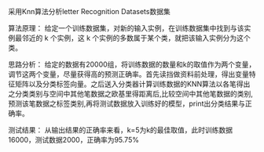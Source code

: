 采用Knn算法分析letter Recognition Datasets数据集

算法原理：
给定一个训练数据集，对新的输入实例，在训练数据集中找到与该实例最邻近的 k 个实例，这 k 个实例的多数属于某个类，就把该输入实例分为这个类。

思路分析：
给定的数据有20000组，将训练数据的数量和k的取值作为两个变量，调节这两个变量，尽量获得高的预测正确率。首先读挡做资料前处理，得出变量特征矩阵以及分类标签向量。之后送入分类器计算训练数据的KNN算法以各笔得出之分类类别与空间中其他笔数据之欧基里得距离后,比较空间中其他笔数据的类别, 预测该笔数据之标签类别,再将测试数据放入训练好的模型，print出分类结果与正确率。

测试结果：
从输出结果的正确率来看，k=5为k的最佳取值，此时训练数据16000，测试数据2000，正确率为95.75%
